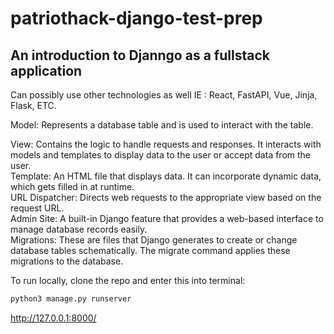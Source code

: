 # patriothack-django-test-prep

## An introduction to Djanngo as a fullstack application
Can possibly use other technologies as well IE : React, FastAPI, Vue, Jinja, Flask, ETC.

Model: Represents a database table and is used to interact with the table.

View: Contains the logic to handle requests and responses. It interacts with models and templates to display data to the user or accept data from the user.    
Template: An HTML file that displays data. It can incorporate dynamic data, which gets filled in at runtime.     
URL Dispatcher: Directs web requests to the appropriate view based on the request URL.    
Admin Site: A built-in Django feature that provides a web-based interface to manage database records easily.    
Migrations: These are files that Django generates to create or change database tables schematically. The migrate command applies these migrations to the database.    


To run locally, clone the repo and enter this into terminal:
```bash
python3 manage.py runserver
```

 http://127.0.0.1:8000/